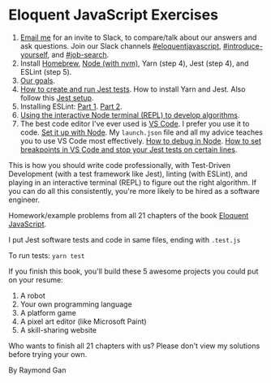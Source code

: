 # Eloquent JavaScript Exercises

1. [Email me](mailto:rayning@gmail.com) for an invite to Slack, to compare/talk about our answers and ask questions. Join our Slack channels [#eloquentjavascript](https://linkedin-jr-engineers.slack.com/messages/CDD6ZFLTS/), [#introduce-yourself](https://linkedin-jr-engineers.slack.com/messages/CDG6ZSWMU/), and [#job-search](https://linkedin-jr-engineers.slack.com/messages/CDE3RK8QY/).
2. Install [Homebrew](https://brew.sh/), [Node (with nvm)](https://gist.github.com/d2s/372b5943bce17b964a79), Yarn (step 4), Jest (step 4), and ESLint (step 5).
3. [Our goals](https://linkedin-jr-engineers.slack.com/archives/CDD6ZFLTS/p1539558669000100).
4. [How to create and run Jest tests](https://linkedin-jr-engineers.slack.com/archives/CDD6ZFLTS/p1539558702000200). How to install Yarn and Jest. Also follow this [Jest setup](https://jestjs.io/docs/en/getting-started).
5. Installing ESLint: [Part 1](https://linkedin-jr-engineers.slack.com/archives/CDD6ZFLTS/p1539558793000100). [Part 2](https://linkedin-jr-engineers.slack.com/archives/CDD6ZFLTS/p1539558809000100).
6. [Using the interactive Node terminal (REPL) to develop algorithms](https://linkedin-jr-engineers.slack.com/archives/CDD6ZFLTS/p1539558934000100).
7. The best code editor I've ever used is [VS Code](https://code.visualstudio.com/download). I prefer you use it to code. [Set it up with Node](https://code.visualstudio.com/docs/nodejs/nodejs-tutorial). My `launch.json` file and all my advice teaches you to use VS Code most effectively. [How to debug in Node](https://code.visualstudio.com/docs/editor/debugging). [How to set breakpoints in VS Code and stop your Jest tests on certain lines](https://linkedin-jr-engineers.slack.com/archives/CDD6ZFLTS/p1539735832000100).

This is how you should write code professionally, with Test-Driven Development (with a test framework like Jest), linting (with ESLint), and playing in an interactive terminal (REPL) to figure out the right algorithm. If you can do all this consistently, you're more likely to be hired as a software engineer.

Homework/example problems from all 21 chapters of the book [Eloquent JavaScript](http://eloquentjavascript.net).

I put Jest software tests and code in same files, ending with `.test.js`

To run tests: `yarn test`

If you finish this book, you'll build these 5 awesome projects you could put on your resume:
1. A robot
2. Your own programming language
3. A platform game
4. A pixel art editor (like Microsoft Paint)
5. A skill-sharing website

Who wants to finish all 21 chapters with us? Please don't view my solutions before trying your own.

By Raymond Gan
